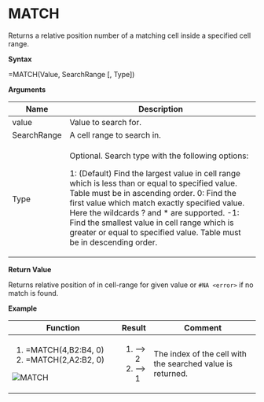 # MATCH

Returns a relative position number of a matching cell inside a specified
cell range.

**Syntax**

=MATCH(Value, SearchRange \[, Type\])

**Arguments**

<table>
<colgroup>
<col style="width: 20%" />
<col style="width: 80%" />
</colgroup>
<thead>
<tr class="header">
<th>Name</th>
<th>Description</th>
</tr>
</thead>
<tbody>
<tr class="odd">
<td>value</td>
<td>Value to search for.</td>
</tr>
<tr class="even">
<td>SearchRange</td>
<td>A cell range to search in.</td>
</tr>
<tr class="odd">
<td><p>Type</p></td>
<td><p>Optional. Search type with the following options:</p>
<p>1: (Default) Find the largest value in cell range which is less than or equal to specified value. Table must be in ascending order. 0: Find the first value which match exactly specified value. Here the wildcards ? and * are supported. -1: Find the smallest value in cell range which is greater or equal to specified value. Table must be in descending order.</p></td>
</tr>
</tbody>
</table>

**Return Value**

Returns relative position of in cell-range for given value or
`#NA <error>` if no match is found.

**Example**

<table>
<colgroup>
<col style="width: 45%" />
<col style="width: 10%" />
<col style="width: 45%" />
</colgroup>
<thead>
<tr class="header">
<th>Function</th>
<th>Result</th>
<th>Comment</th>
</tr>
</thead>
<tbody>
<tr class="odd">
<td><ol type="1">
<li>=MATCH(4,<span class="red">B2:B4</span>, 0)</li>
<li>=MATCH(2,<span class="blue">A2:B2</span>, 0)</li>
</ol>
<p><img src="/images/MATCH.PNG" alt="MATCH" /></p></td>
<td><ol type="1">
<li>--&gt; 2</li>
<li>--&gt; 1</li>
</ol></td>
<td><p>The index of the cell with the searched value is returned.</p></td>
</tr>
</tbody>
</table>

